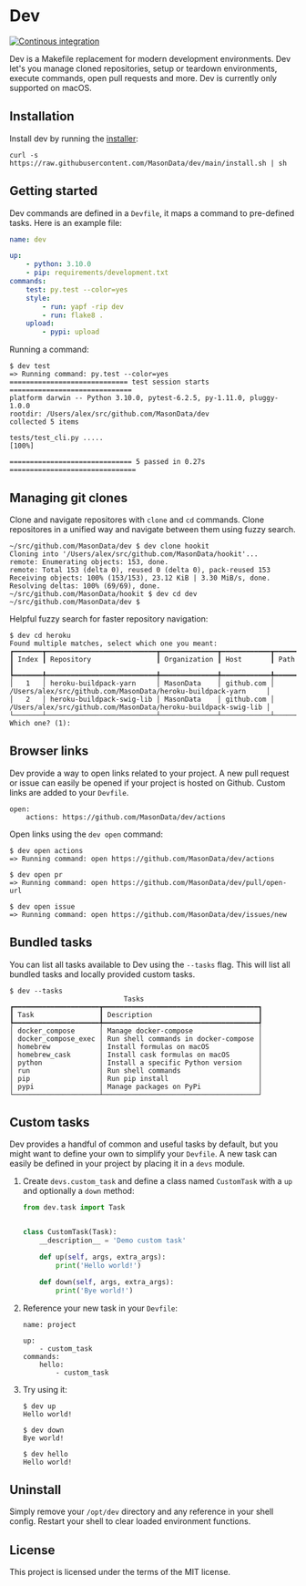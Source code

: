 # Dev

[![Continous integration](https://github.com/MasonData/dev/actions/workflows/ci.yml/badge.svg)](https://github.com/MasonData/dev/actions/workflows/ci.yml)

Dev is a Makefile replacement for modern development environments. Dev let's you manage cloned repositories, setup or teardown environments, execute commands, open pull requests and more. Dev is currently only supported on macOS.

## Installation

Install dev by running the [installer](https://github.com/MasonData/dev/blob/main/install.sh):

```
curl -s https://raw.githubusercontent.com/MasonData/dev/main/install.sh | sh
```

## Getting started

Dev commands are defined in a `Devfile`, it maps a command to pre-defined tasks. Here is an example file:

```yaml
name: dev

up:
    - python: 3.10.0
    - pip: requirements/development.txt
commands:
    test: py.test --color=yes
    style:
        - run: yapf -rip dev
        - run: flake8 .
    upload:
        - pypi: upload
```

Running a command:

```
$ dev test
=> Running command: py.test --color=yes
============================= test session starts ==============================
platform darwin -- Python 3.10.0, pytest-6.2.5, py-1.11.0, pluggy-1.0.0
rootdir: /Users/alex/src/github.com/MasonData/dev
collected 5 items

tests/test_cli.py .....                                                  [100%]

============================== 5 passed in 0.27s ===============================
```

## Managing git clones

Clone and navigate repositores with `clone` and `cd` commands. Clone repositores in a unified way and navigate between them using fuzzy search.

```
~/src/github.com/MasonData/dev $ dev clone hookit
Cloning into '/Users/alex/src/github.com/MasonData/hookit'...
remote: Enumerating objects: 153, done.
remote: Total 153 (delta 0), reused 0 (delta 0), pack-reused 153
Receiving objects: 100% (153/153), 23.12 KiB | 3.30 MiB/s, done.
Resolving deltas: 100% (69/69), done.
~/src/github.com/MasonData/hookit $ dev cd dev
~/src/github.com/MasonData/dev $
```

Helpful fuzzy search for faster repository navigation:
```
$ dev cd heroku
Found multiple matches, select which one you meant:
┏━━━━━━━┳━━━━━━━━━━━━━━━━━━━━━━━━━━━┳━━━━━━━━━━━━━━┳━━━━━━━━━━━━┳━━━━━━━━━━━━━━━━━━━━━━━━━━━━━━━━━━━━━━━━━━━━━━━━━━━━━━━━━━━━━━━━┓
┃ Index ┃ Repository                ┃ Organization ┃ Host       ┃ Path                                                           ┃
┡━━━━━━━╇━━━━━━━━━━━━━━━━━━━━━━━━━━━╇━━━━━━━━━━━━━━╇━━━━━━━━━━━━╇━━━━━━━━━━━━━━━━━━━━━━━━━━━━━━━━━━━━━━━━━━━━━━━━━━━━━━━━━━━━━━━━┩
│   1   │ heroku-buildpack-yarn     │ MasonData    │ github.com │ /Users/alex/src/github.com/MasonData/heroku-buildpack-yarn     │
│   2   │ heroku-buildpack-swig-lib │ MasonData    │ github.com │ /Users/alex/src/github.com/MasonData/heroku-buildpack-swig-lib │
└───────┴───────────────────────────┴──────────────┴────────────┴────────────────────────────────────────────────────────────────┘
Which one? (1):
```

## Browser links

Dev provide a way to open links related to your project. A new pull request or issue can easily be opened if your project is hosted on Github. Custom links are added to your `Devfile`.

```
open:
    actions: https://github.com/MasonData/dev/actions
```

Open links using the `dev open` command:

```
$ dev open actions
=> Running command: open https://github.com/MasonData/dev/actions

$ dev open pr
=> Running command: open https://github.com/MasonData/dev/pull/open-url

$ dev open issue
=> Running command: open https://github.com/MasonData/dev/issues/new
```

## Bundled tasks

You can list all tasks available to Dev using the `--tasks` flag. This will list all bundled tasks and locally provided custom tasks.

```
$ dev --tasks
                            Tasks
┏━━━━━━━━━━━━━━━━━━━━━┳━━━━━━━━━━━━━━━━━━━━━━━━━━━━━━━━━━━━━━┓
┃ Task                ┃ Description                          ┃
┡━━━━━━━━━━━━━━━━━━━━━╇━━━━━━━━━━━━━━━━━━━━━━━━━━━━━━━━━━━━━━┩
│ docker_compose      │ Manage docker-compose                │
│ docker_compose_exec │ Run shell commands in docker-compose │
│ homebrew            │ Install formulas on macOS            │
│ homebrew_cask       │ Install cask formulas on macOS       │
│ python              │ Install a specific Python version    │
│ run                 │ Run shell commands                   │
│ pip                 │ Run pip install                      │
│ pypi                │ Manage packages on PyPi              │
└─────────────────────┴──────────────────────────────────────┘
```

## Custom tasks

Dev provides a handful of common and useful tasks by default, but you might want to define your own to simplify your `Devfile`. A new task can easily be defined in your project by placing it in a `devs` module.

1. Create `devs.custom_task` and define a class named `CustomTask` with a `up` and optionally a `down` method:

    ```python
    from dev.task import Task


    class CustomTask(Task):
        __description__ = 'Demo custom task'

        def up(self, args, extra_args):
            print('Hello world!')

        def down(self, args, extra_args):
            print('Bye world!')
    ```

1. Reference your new task in your `Devfile`:

    ```
    name: project

    up:
        - custom_task
    commands:
        hello:
            - custom_task
    ```

1. Try using it:

    ```
    $ dev up
    Hello world!
    
    $ dev down
    Bye world!

    $ dev hello
    Hello world!
    ```

## Uninstall

Simply remove your `/opt/dev` directory and any reference in your shell config. Restart your shell to clear loaded environment functions.

## License

This project is licensed under the terms of the MIT license.
